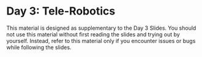 # Day 3: Tele-Robotics

This material is designed as supplementary to the Day 3 Slides. You should not use this material without first reading the slides and trying out by yourself. Instead, refer to this material only if you encounter issues or bugs while following the slides.

